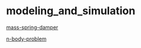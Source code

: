 # modeling_and_simulation

[mass-spring-damper](mass-spring-damper)

[n-body-problem](n-body-problem)

